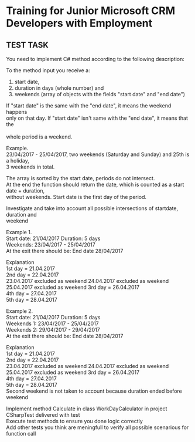 # Training for Junior Microsoft CRM Developers with Employment 
## TEST TASK
You need to implement C# method according to the following description: <br>

To the method input you receive a: <br>
1.	start date, <br>
2.	duration in days (whole number) and <br>
3.	weekends (array of objects with the fields "start date" and "end date") <br>

If "start date" is the same with the "end date", it means the weekend happens  <br> 
only on that day. If "start date" isn't same with the "end date", it means that the <br>  
whole period is a weekend.  <br>

Example.  <br>
23/04/2017 - 25/04/2017, two weekends (Saturday and Sunday) and 25th is a holiday, <br> 
 3 weekends in total.  <br>

The array is sorted by the start date, periods do not intersect.  <br>
At the end the function should return the date, which is counted as a start date + duration,   <br>
without weekends. Start date is the first day of the period.  <br>

Investigate and take into account all possible intersections of startdate, duration and   <br>
weekend  <br>

Example 1.<br>
Start date: 21/04/2017 Duration: 5 days<br>
Weekends: 23/04/2017 - 25/04/2017<br>
At the exit there should be: End date 28/04/2017<br>

Explanation<br>
1st day = 21.04.2017<br>
2nd day = 22.04.2017<br>
23.04.2017 excluded as weekend 24.04.2017 excluded as weekend 25.04.2017 excluded as weekend 3rd day = 26.04.2017<br>
4th day = 27.04.2017<br>
5th day = 28.04.2017<br>

Example 2.<br>
Start date: 21/04/2017 Duration: 5 days<br>
Weekends 1: 23/04/2017 - 25/04/2017<br>
Weekends 2: 29/04/2017 - 29/04/2017<br>
At the exit there should be: End date 28/04/2017<br>

Explanation<br>
1st day = 21.04.2017<br>
2nd day = 22.04.2017<br>
23.04.2017 excluded as weekend 24.04.2017 excluded as weekend 25.04.2017 excluded as weekend 3rd day = 26.04.2017<br>
4th day = 27.04.2017<br>
5th day = 28.04.2017<br>
Second weekend is not taken to account because duration ended before weekend<br>

Implement method Calculate in class WorkDayCalculator in project CSharpTest delivered with test<br>
Execute test methods to ensure you done logic correctly<br>
Add other tests you think are meningfull to verify all possible scenarious for function call<br>

